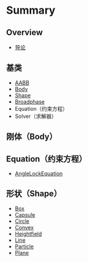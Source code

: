 # Summary

## Overview

* [导论](README.md)

## 基类

* [AABB](aabb.md)
* [Body](body.md)
* [Shape](box.md)
* [Broadphase](broadphase.md)
* Equation（约束方程）
* Solver（求解器）

## 刚体（Body）

## Equation（约束方程）

* [AngleLockEquation](methods.md)

## 形状（Shape）

* [Box](xing-zhuang/box.md)
* [Capsule](xing-zhuang/capsule.md)
* [Circle](xing-zhuang/circle.md)
* [Convex](xing-zhuang/convex.md)
* [Heightfield](xing-zhuang/heightfield.md)
* [Line](xing-zhuang/line.md)
* [Particle](xing-zhuang/particle.md)
* [Plane](xing-zhuang/plane.md)


